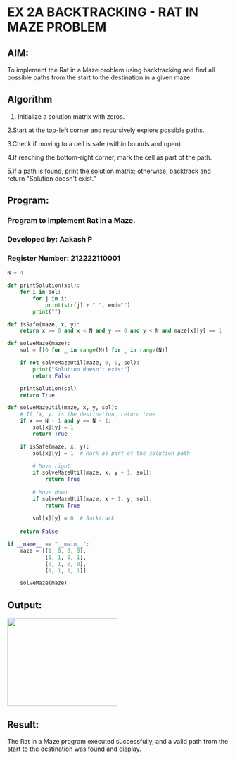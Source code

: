 # EX 2A BACKTRACKING - RAT IN MAZE PROBLEM
## AIM:
To implement the Rat in a Maze problem using backtracking and find all possible paths from the start to the destination in a given maze.


## Algorithm

1. Initialize a solution matrix with zeros.
   
2.Start at the top-left corner and recursively explore possible paths.

3.Check if moving to a cell is safe (within bounds and open).

4.If reaching the bottom-right corner, mark the cell as part of the path.

5.If a path is found, print the solution matrix; otherwise, backtrack and return "Solution doesn't exist."

## Program:

### Program to implement Rat in a Maze.

### Developed by: Aakash P

### Register Number:  212222110001

```py
N = 4

def printSolution(sol):
    for i in sol:
        for j in i:
            print(str(j) + " ", end="")
        print("")

def isSafe(maze, x, y):
    return x >= 0 and x < N and y >= 0 and y < N and maze[x][y] == 1

def solveMaze(maze):
    sol = [[0 for _ in range(N)] for _ in range(N)]

    if not solveMazeUtil(maze, 0, 0, sol):
        print("Solution doesn't exist")
        return False

    printSolution(sol)
    return True

def solveMazeUtil(maze, x, y, sol):
    # If (x, y) is the destination, return true
    if x == N - 1 and y == N - 1:
        sol[x][y] = 1
        return True

    if isSafe(maze, x, y):
        sol[x][y] = 1  # Mark as part of the solution path
        
        # Move right
        if solveMazeUtil(maze, x, y + 1, sol):
            return True
        
        # Move down
        if solveMazeUtil(maze, x + 1, y, sol):
            return True
        
        sol[x][y] = 0  # Backtrack
    
    return False

if __name__ == "__main__":
    maze = [[1, 0, 0, 0],
            [1, 1, 0, 1],
            [0, 1, 0, 0],
            [1, 1, 1, 1]]

    solveMaze(maze)
```
## Output:

<img src=https://github.com/user-attachments/assets/63dec5cb-1917-45de-b471-8a7945d244a2 width = 250 height = 200>


## Result:
The Rat in a Maze program executed successfully, and a valid path from the start to the destination was found and display.
